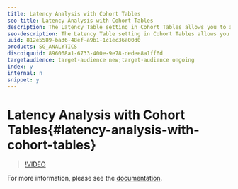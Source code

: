 ```yaml
---
title: Latency Analysis with Cohort Tables
seo-title: Latency Analysis with Cohort Tables
description: The Latency Table setting in Cohort Tables allows you to analyze behavior of your cohorts before and after the inclusion event (not just after like standard Cohort depicts). This setting is helpful for analyzing the impact of a new product or campaign launch, as an example.
seo-description: The Latency Table setting in Cohort Tables allows you to analyze behavior of your cohorts before and after the inclusion event (not just after like standard Cohort depicts). This setting is helpful for analyzing the impact of a new product or campaign launch, as an example.
uuid: 812e5589-ba36-48ef-a9b1-1c1ec36a00d0
products: SG_ANALYTICS
discoiquuid: 896068a1-6733-400e-9e78-dedee8a1ff6d
targetaudience: target-audience new;target-audience ongoing
index: y
internal: n
snippet: y
---
```


# Latency Analysis with Cohort Tables{#latency-analysis-with-cohort-tables}

>[!VIDEO](https://video.tv.adobe.com/v/25964/?quality=12)

For more information, please see the [documentation](https://marketing.adobe.com/resources/help/en_US/analytics/analysis-workspace/cohort_analysis.html).
